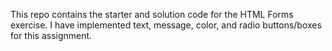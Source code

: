This repo contains the starter and solution code for the HTML Forms exercise. I have implemented text, message, color, and radio buttons/boxes for this assignment.
